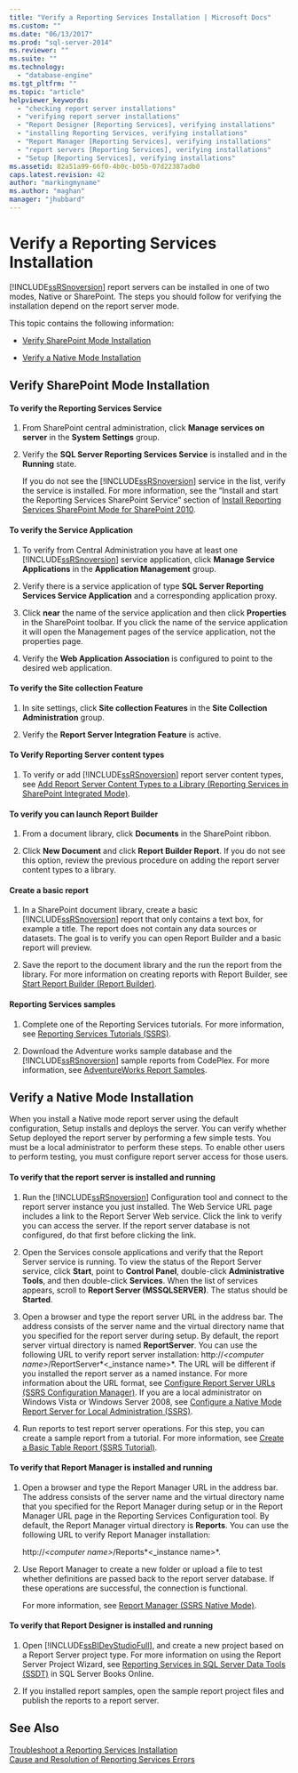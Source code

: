 ```yaml
---
title: "Verify a Reporting Services Installation | Microsoft Docs"
ms.custom: ""
ms.date: "06/13/2017"
ms.prod: "sql-server-2014"
ms.reviewer: ""
ms.suite: ""
ms.technology: 
  - "database-engine"
ms.tgt_pltfrm: ""
ms.topic: "article"
helpviewer_keywords: 
  - "checking report server installations"
  - "verifying report server installations"
  - "Report Designer [Reporting Services], verifying installations"
  - "installing Reporting Services, verifying installations"
  - "Report Manager [Reporting Services], verifying installations"
  - "report servers [Reporting Services], verifying installations"
  - "Setup [Reporting Services], verifying installations"
ms.assetid: 82a51a99-66f0-4b0c-b05b-07d22387adb0
caps.latest.revision: 42
author: "markingmyname"
ms.author: "maghan"
manager: "jhubbard"
---
```

# Verify a Reporting Services Installation
  [!INCLUDE[ssRSnoversion](../../includes/ssrsnoversion-md.md)] report servers can be installed in one of two modes, Native or SharePoint. The steps you should follow for verifying the installation depend on the report server mode.  
  
 This topic contains the following information:  
  
-   [Verify SharePoint Mode Installation](#bkmk_sharepointmode)  
  
-   [Verify a Native Mode Installation](#bkmk_nativemode)  
  
##  <a name="bkmk_sharepointmode"></a> Verify SharePoint Mode Installation  
  
#### To verify the Reporting Services Service  
  
1.  From SharePoint central administration, click **Manage services on server** in the **System Settings** group.  
  
2.  Verify the **SQL Server Reporting Services Service** is installed and in the **Running** state.  
  
     If you do not see the [!INCLUDE[ssRSnoversion](../../includes/ssrsnoversion-md.md)] service in the list, verify the service is installed. For more information, see the “Install and start the Reporting Services SharePoint Service” section of [Install Reporting Services SharePoint Mode for SharePoint 2010](../../sql-server/install/install-reporting-services-sharepoint-mode-for-sharepoint-2010.md).  
  
#### To verify the Service Application  
  
1.  To verify from Central Administration you have at least one [!INCLUDE[ssRSnoversion](../../includes/ssrsnoversion-md.md)] service application, click **Manage Service Applications** in the **Application Management** group.  
  
2.  Verify there is a service application of type **SQL Server Reporting Services Service Application** and a corresponding application proxy.  
  
3.  Click **near** the name of the service application and then click **Properties** in the SharePoint toolbar.  If you click the name of the service application it will open the Management pages of the service application, not the properties page.  
  
4.  Verify the **Web Application Association** is configured to point to the desired web application.  
  
#### To verify the Site collection Feature  
  
1.  In site settings, click **Site collection Features** in the **Site Collection Administration** group.  
  
2.  Verify the **Report Server Integration Feature** is active.  
  
#### To Verify Reporting Server content types  
  
1.  To verify or add [!INCLUDE[ssRSnoversion](../../includes/ssrsnoversion-md.md)] report server content types, see [Add Report Server Content Types to a Library &#40;Reporting Services in SharePoint Integrated Mode&#41;](../add-reporting-services-content-types-to-a-sharepoint-library.md).  
  
#### To verify you can launch Report Builder  
  
1.  From a document library, click **Documents** in the SharePoint ribbon.  
  
2.  Click **New Document** and click **Report Builder Report**. If you do not see this option, review the previous procedure on adding the report server content types to a library.  
  
#### Create a basic report  
  
1.  In a SharePoint document library, create a basic [!INCLUDE[ssRSnoversion](../../includes/ssrsnoversion-md.md)] report that only contains a text box, for example a title. The report does not contain any data sources or datasets. The goal is to verify you can open Report Builder and a basic report will preview.  
  
2.  Save the report to the document library and the run the report from the library. For more information on creating reports with Report Builder, see [Start Report Builder (Report Builder)](http://technet.microsoft.com/library/ms159221.aspx).  
  
#### Reporting Services samples  
  
1.  Complete one of the Reporting Services tutorials. For more information, see [Reporting Services Tutorials &#40;SSRS&#41;](../../tutorials/reporting-services-tutorials-ssrs.md).  
  
2.  Download the Adventure works sample database and the [!INCLUDE[ssRSnoversion](../../includes/ssrsnoversion-md.md)] sample reports from CodePlex. For more information, see [AdventureWorks Report Samples](https://msftrsprodsamples.codeplex.com/wikipage?title=SS2012!AdventureWorks2012%20Report%20Samples&referringTitle=Home).  
  
##  <a name="bkmk_nativemode"></a> Verify a Native Mode Installation  
 When you install a Native mode report server using the default configuration, Setup installs and deploys the server. You can verify whether Setup deployed the report server by performing a few simple tests. You must be a local administrator to perform these steps. To enable other users to perform testing, you must configure report server access for those users.  
  
#### To verify that the report server is installed and running  
  
1.  Run the [!INCLUDE[ssRSnoversion](../../includes/ssrsnoversion-md.md)] Configuration tool and connect to the report server instance you just installed. The Web Service URL page includes a link to the Report Server Web service. Click the link to verify you can access the server. If the report server database is not configured, do that first before clicking the link.  
  
2.  Open the Services console applications and verify that the Report Server service is running. To view the status of the Report Server service, click **Start**, point to **Control Panel**, double-click **Administrative Tools**, and then double-click **Services**. When the list of services appears, scroll to **Report Server (MSSQLSERVER)**. The status should be **Started**.  
  
3.  Open a browser and type the report server URL in the address bar. The address consists of the server name and the virtual directory name that you specified for the report server during setup. By default, the report server virtual directory is named **ReportServer**. You can use the following URL to verify report server installation: http://*\<computer name>*/ReportServer*\<_instance name>*. The URL will be different if you installed the report server as a named instance. For more information about the URL format, see [Configure Report Server URLs  &#40;SSRS Configuration Manager&#41;](configure-report-server-urls-ssrs-configuration-manager.md). If you are a local administrator on Windows Vista or Windows Server 2008, see [Configure a Native Mode Report Server for Local Administration &#40;SSRS&#41;](../configure-a-native-mode-report-server-for-local-administration-ssrs.md).  
  
4.  Run reports to test report server operations. For this step, you can create a sample report from a tutorial. For more information, see [Create a Basic Table Report &#40;SSRS Tutorial&#41;](../../tutorials/create-a-basic-table-report-ssrs-tutorial.md).  
  
#### To verify that Report Manager is installed and running  
  
1.  Open a browser and type the Report Manager URL in the address bar. The address consists of the server name and the virtual directory name that you specified for the Report Manager during setup or in the Report Manager URL page in the Reporting Services Configuration tool. By default, the Report Manager virtual directory is **Reports**. You can use the following URL to verify Report Manager installation:  
  
     http://*\<computer name>*/Reports*\<_instance name>*.  
  
2.  Use Report Manager to create a new folder or upload a file to test whether definitions are passed back to the report server database. If these operations are successful, the connection is functional.  
  
     For more information, see [Report Manager  &#40;SSRS Native Mode&#41;](../report-manager-ssrs-native-mode.md).  
  
#### To verify that Report Designer is installed and running  
  
1.  Open [!INCLUDE[ssBIDevStudioFull](../../includes/ssbidevstudiofull-md.md)], and create a new project based on a Report Server project type. For more information on using the Report Server Project Wizard, see [Reporting Services in SQL Server Data Tools &#40;SSDT&#41;](../reporting-services-in-sql-server-data-tools-ssdt.md) in SQL Server Books Online.  
  
2.  If you installed report samples, open the sample report project files and publish the reports to a report server.  
  
## See Also  
 [Troubleshoot a Reporting Services Installation](../../sql-server/install/troubleshoot-a-reporting-services-installation.md)   
 [Cause and Resolution of Reporting Services Errors](../cause-and-resolution-of-reporting-services-errors.md)  
  
  